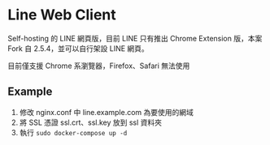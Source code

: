 # Line Web Client

Self-hosting 的 LINE 網頁版，目前 LINE 只有推出 Chrome Extension 版，本案 Fork 自 2.5.4，並可以自行架設 LINE 網頁。

目前僅支援 Chrome 系瀏覽器，Firefox、Safari 無法使用

## Example
1. 修改 nginx.conf 中 line.example.com 為要使用的網域
2. 將 SSL 憑證 ssl.crt、ssl.key 放到 ssl 資料夾
3. 執行 `sudo docker-compose up -d `
